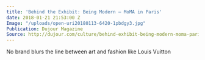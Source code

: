 ```yaml
---
title: 'Behind the Exhibit: Being Modern – MoMA in Paris'
date: 2018-01-21 21:53:00 Z
Image: "/uploads/open-uri20180113-6420-1pbdgy3.jpg"
Publication: Dujour Magazine
Source: http://dujour.com/culture/behind-exhibit-being-modern-moma-paris/
---
```


No brand blurs the line between art and fashion like Louis Vuitton
